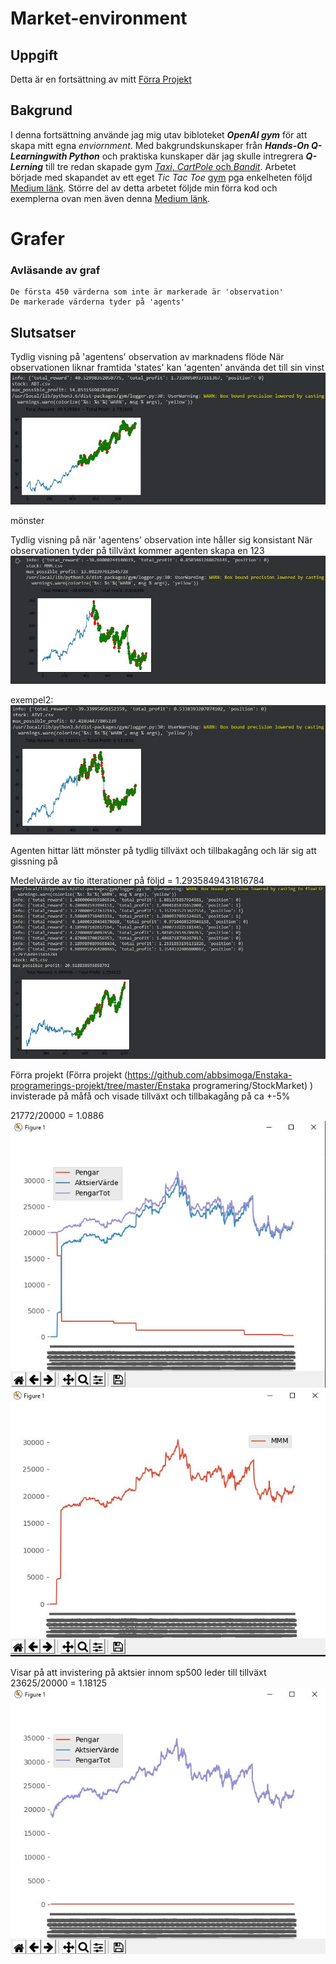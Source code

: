 # Market-environment

## Uppgift
Detta är en fortsättning av mitt [Förra Projekt](https://github.com/abbsimoga/Enstaka-programerings-projekt/tree/master/Enstaka_programering/StockMarket)

## Bakgrund
I denna fortsättning använde jag mig utav bibloteket **_OpenAI gym_** för att skapa mitt egna *enviornment*. Med bakgrundskunskaper från **_Hands-On Q-Learningwith Python_** och praktiska kunskaper där jag skulle intregrera **_Q-Lerning_** till tre redan skapade gym [*Taxi*, *CartPole* och *Bandit*](https://colab.research.google.com/drive/1RwkDfI0lxFZmXXNk1q88PWA7HQiJjlBL#scrollTo=Ac6y6qG-3kV3). Arbetet började med skapandet av ett eget *Tic Tac Toe* [gym](https://github.com/abbsimoga/TicTacGym) pga enkelheten följd [Medium länk](https://medium.com/@apoddar573/making-your-own-custom-environment-in-gym-c3b65ff8cdaa). Större del av detta arbetet följde min förra kod och exemplerna ovan men även denna [Medium länk](https://towardsdatascience.com/creating-a-custom-openai-gym-environment-for-stock-trading-be532be3910e).



# Grafer

### Avläsande av graf
    De första 450 värderna som inte är markerade är 'observation'
    De markerade värderna tyder på 'agents'

## Slutsatser
Tydlig visning på 'agentens' observation av marknadens flöde
När observationen liknar framtida 'states' kan 'agenten' använda det till sin vinst
![png](docs/Capture3.JPG)

mönster

Tydlig visning på när 'agentens' observation inte håller sig konsistant
När observationen tyder på tillväxt kommer agenten skapa en 123 
![png](docs/Capture1.JPG)

exempel2:
![png](docs/Capture2.JPG)

Agenten hittar lätt mönster på tydlig tillväxt och tillbakagång och lär sig att gissning på 

Medelvärde av tio itterationer på följd = 1.2935849431816784
![png](docs/Capture7.JPG)

Förra projekt (Förra projekt (https://github.com/abbsimoga/Enstaka-programerings-projekt/tree/master/Enstaka programering/StockMarket)
) invisterade på måfå och visade tillväxt och tillbakagång på ca +-5%

21772/20000 = 1.0886
![png](docs/Capture4.JPG)
![png](docs/Capture5.JPG)

Visar på att invistering på aktsier innom sp500 leder till tillväxt
23625/20000 = 1.18125
![png](docs/Capture6.JPG)
